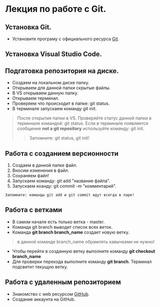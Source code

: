 # Лекция по работе с Git. #

## Установка Git.

* Установите програму c официального ресурса [Git](https://git-scm.com).

## Установка Visual Studio Code.

## Подгатовка репозитория на диске.  ##

* Создаем на локальном диске папку.
* Открываем для данной папки скрытые файлы.
* В VS открываем данную папку.
* Открываем терминал.
* Проверяем что происходит в папке: git status.
* В терминале запускаем команду git init.

> После открытия папки в VS. Проверяйте статус данной 
> папки в терминале командой: git status. Если в терминале
> появляется сообщение __not a git repository__ 
> используйте команду: git init.
>
>> Запомните: git status, git init!



## Работа с созданием версионности ##

1. Создаем в данной папке файл.
2. Вносим изменения в файл.
3. Сохраняем файл!
4. Запускаем команду: git add "название файла".
5. Запускаем коанду: git commit -m "комментарий".

~~~~
Запомните: команды git add и git commit идут всегда в паре!

~~~~



## Работа с ветками ##

* В самом начале есть только ветка - master.
* Команда git branch выводит список всех веток.
* Команда **git branch branch_name** создает новую ветку.
> в данной команде branch_name обрамлять кавычками не нужно!

* Чтобы перейти в созданную ветку выполните команду 
**git checkout branch_name**
* Для проверки перехода выполните команду __git branch__. Терминал подсветит текущую ветку.

## Работа с удаленным репозиторием ##

* Знакомство с web ресурсом [GitHub](https://github.com/).
* Создание аккаунта на GitHub.
